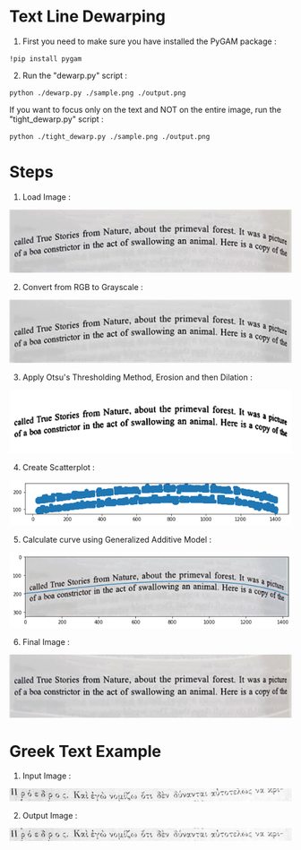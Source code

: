 # Text Line Dewarping

1) First you need to make sure you have installed the PyGAM package :
```
!pip install pygam
```

2) Run the "dewarp.py" script :
```
python ./dewarp.py ./sample.png ./output.png
```
If you want to focus only on the text and NOT on the entire image, run the "tight_dewarp.py" script :
```
python ./tight_dewarp.py ./sample.png ./output.png
```

# Steps

1) Load Image :

![Original image](./images/sample.png?raw=true)

2) Convert from RGB to Grayscale :

![Output image](./images/gray.png?raw=true)

3) Apply Otsu's Thresholding Method, Erosion and then Dilation :

![Original image](./images/otsu.png?raw=true)

4) Create Scatterplot :

![Output image](./images/scatter.png?raw=true)

5) Calculate curve using Generalized Additive Model :

![Output image](./images/poly.png?raw=true)

6) Final Image :

![Output image](./images/output.png?raw=true)

# Greek Text Example

1) Input Image :

![Output image](./images/greek_input.png?raw=true)

2) Output Image :

![Output image](./images/greek_output.png?raw=true)

